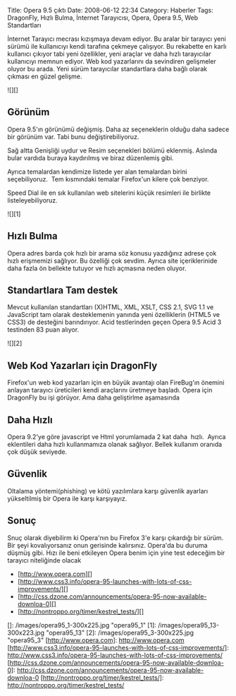 Title: Opera 9.5 çıktı
Date: 2008-06-12 22:34
Category: Haberler
Tags: DragonFly, Hızlı Bulma, İnternet Tarayıcısı, Opera, Opera 9.5, Web Standartları

İnternet Tarayıcı mecrası kızışmaya devam ediyor. Bu aralar bir tarayıcı
yeni sürümü ile kullanıcıyı kendi tarafına çekmeye çalışıyor. Bu
rekabette en karlı kullanıcı çıkıyor tabi yeni özellikler, yeni araçlar
ve daha hızlı tarayıcılar kullanıcıyı memnun ediyor. Web kod yazarlarını
da sevindiren gelişmeler oluyor bu arada. Yeni sürüm tarayıcılar
standartlara daha bağlı olarak çıkması en güzel gelişme.

![][]

## Görünüm

Opera 9.5'ın görünümü değişmiş. Daha az seçeneklerin olduğu daha sadece
bir görünüm var. Tabi bunu değiştirebiliyoruz.

Sağ altta Genişliği uydur ve Resim seçenekleri bölümü eklenmiş. Aslında
bular vardıda buraya kaydırılmış ve biraz düzenlemiş gibi.

Ayrıca temalardan kendimize listede yer alan temalardan birini
seçebiliyoruz.  Tem kısmındaki temalar Firefox'un kilere çok benziyor.

Speed Dial ile en sık kullanılan web sitelerini küçük resimleri ile
birlikte listeleyebiliyoruz.

![][1]

## Hızlı Bulma

Opera adres barda çok hızlı bir arama söz konusu yazdığınız adrese çok
hızlı erişmemizi sağlıyor. Bu özelliği çok sevdim. Ayrıca site
içeriklerinide daha fazla ön bellekte tutuyor ve hızlı açmasına neden
oluyor.

## Standartlara Tam destek

Mevcut kullanılan standartları (X)HTML, XML, XSLT, CSS 2.1, SVG 1.1 ve
JavaScript tam olarak desteklemenin yanında yeni özelliklerin (HTML5 ve
CSS3) de desteğini barındırıyor. Acid testlerinden geçen Opera 9.5 Acid
3 testinden 83 puan alıyor.

![][2]

## Web Kod Yazarları için DragonFly

Firefox'un web kod yazarları için en büyük avantajı olan FireBug'ın
önemini anlayan tarayıcı üreticileri kendi araçlarını üretmeye başladı.
Opera için DragonFly bu işi görüyor. Ama daha geliştirlme aşamasında

## Daha Hızlı

Opera 9.2'ye göre javascript ve Html yorumlamada 2 kat daha  hızlı. 
Ayrıca eklentileri daha hızlı kullanmamıza olanak sağlıyor. Bellek
kullanım oranıda çok düşük seviyede.

## Güvenlik

Oltalama yöntemi(phishing) ve kötü yazılımlara karşı güvenlik ayarları
yükseltilmiş bir Opera ile karşı karşıyayız.

## Sonuç

Snuç olarak diyebilirm ki Opera'nın bu Firefox 3'e karşı çıkardığı bir
sürüm. Bir şeyi kovalıyorsanız onun gerisinde kalırsınız. Opera'da bu
duruma düşmüş gibi. Hızı ile beni etkileyen Opera benim için yine test
edeceğim bir tarayıcı niteliğinde olacak  

-   [http://www.opera.com][]
-   [http://www.css3.info/opera-95-launches-with-lots-of-css-improvements/][]
-   [http://css.dzone.com/announcements/opera-95-now-available-downloa-0][]
-   [http://nontroppo.org/timer/kestrel_tests/][]


  []: /images/opera95_1-300x225.jpg
    "opera95_1"
  [1]: /images/opera95_13-300x223.jpg
    "opera95_13"
  [2]: /images/opera95_3-300x225.jpg
    "opera95_3"
  [http://www.opera.com]: http://www.opera.com
  [http://www.css3.info/opera-95-launches-with-lots-of-css-improvements/]: http://www.css3.info/opera-95-launches-with-lots-of-css-improvements/
  [http://css.dzone.com/announcements/opera-95-now-available-downloa-0]: http://css.dzone.com/announcements/opera-95-now-available-downloa-0
  [http://nontroppo.org/timer/kestrel_tests/]: http://nontroppo.org/timer/kestrel_tests/
